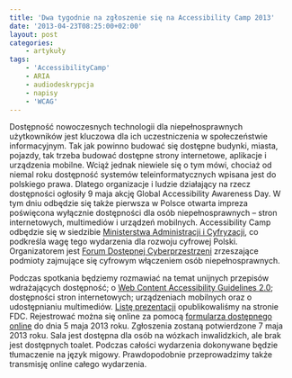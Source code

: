 ```yaml
---
title: 'Dwa tygodnie na zgłoszenie się na Accessibility Camp 2013'
date: '2013-04-23T08:25:00+02:00'
layout: post
categories:
    - artykuły
tags:
    - 'AccessibilityCamp'
    - ARIA
    - audiodeskrypcja
    - napisy
    - 'WCAG'
---
```


Dostępność nowoczesnych technologii dla niepełnosprawnych użytkowników jest kluczowa dla ich uczestniczenia w społeczeństwie informacyjnym. Tak jak powinno budować się dostępne budynki, miasta, pojazdy, tak trzeba budować dostępne strony internetowe, aplikacje i urządzenia mobilne. Wciąż jednak niewiele się o tym mówi, chociaż od niemal roku dostępność systemów teleinformatycznych wpisana jest do polskiego prawa. Dlatego organizacje i ludzie działający na rzecz dostępności ogłosiły 9 maja akcję Global Accessibility Awareness Day. W tym dniu odbędzie się także pierwsza w Polsce otwarta impreza poświęcona wyłącznie dostępności dla osób niepełnosprawnych – stron internetowych, multimediów i urządzeń mobilnych. Accessibility Camp odbędzie się w siedzibie [Ministerstwa Administracji i Cyfryzacji](http://www.mac.gov.pl), co podkreśla wagę tego wydarzenia dla rozwoju cyfrowej Polski. Organizatorem jest [Forum Dostępnej Cyberprzestrzeni](http://fdc.org.pl) zrzeszające podmioty zajmujące się cyfrowym włączeniem osób niepełnosprawnych.

Podczas spotkania będziemy rozmawiać na temat unijnych przepisów wdrażających dostępność; o [Web Content Accessibility Guidelines 2.0](http://www.w3.org/tr/wcag20/); dostępności stron internetowych; urządzeniach mobilnych oraz o udostępnianiu multimediów. [Listę prezentacji](http://www.fdc.org.pl/tematy-prezentacji-na-accessibility-camp/) opublikowaliśmy na stronie FDC. Rejestrować można się online za pomocą [formularza dostępnego online](https://docs.google.com/forms/d/16Bp125hAhOo2Nz0EMSt72tsuGUv8pySrS_3s1XFnAA0/viewform#start=openform) do dnia 5 maja 2013 roku. Zgłoszenia zostaną potwierdzone 7 maja 2013 roku. Sala jest dostępna dla osób na wózkach inwalidzkich, ale brak jest dostępnych toalet. Podczas całości wydarzenia dokonywane będzie tłumaczenie na język migowy. Prawdopodobnie przeprowadzimy także transmisję online całego wydarzenia.